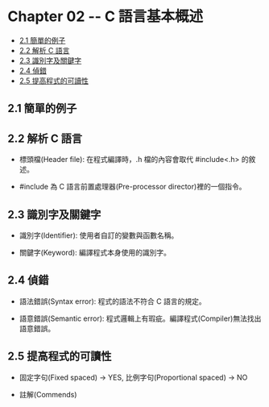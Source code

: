 # Chapter 02 -- C 語言基本概述 #

* [2.1 簡單的例子](#21-簡單的例子)
* [2.2 解析 C 語言](#22-解析-c-語言)
* [2.3 識別字及關鍵字](#23-識別字及關鍵字)
* [2.4 偵錯](#24-偵錯)
* [2.5 提高程式的可讀性](#25-提高程式的可讀性)

## 2.1 簡單的例子 ##

## 2.2 解析 C 語言 ##

* 標頭檔(Header file): 在程式編譯時，.h 檔的內容會取代 #include<.h> 的敘述。

* #include 為 C 語言前置處理器(Pre-processor director)裡的一個指令。

## 2.3 識別字及關鍵字 ##

* 識別字(Identifier): 使用者自訂的變數與函數名稱。

* 關鍵字(Keyword): 編譯程式本身使用的識別字。

## 2.4 偵錯 ##

* 語法錯誤(Syntax error): 程式的語法不符合 C 語言的規定。

* 語意錯誤(Semantic error): 程式邏輯上有瑕疵。編譯程式(Compiler)無法找出語意錯誤。

## 2.5 提高程式的可讀性 ##

* 固定字句(Fixed spaced) -> YES, 比例字句(Proportional spaced) -> NO

* 註解(Commends)
